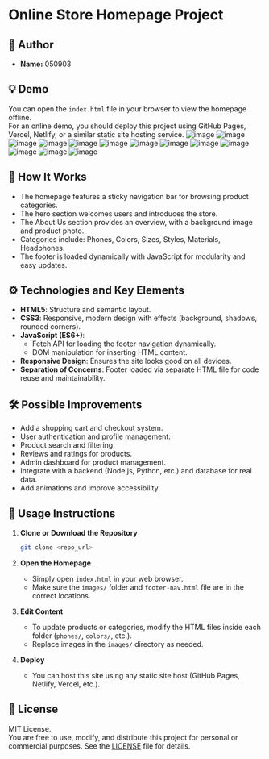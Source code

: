 # Online Store Homepage Project

## 📝 Author
- **Name:** 050903

## 💡 Demo
You can open the `index.html` file in your browser to view the homepage offline.  
For an online demo, you should deploy this project using GitHub Pages, Vercel, Netlify, or a similar static site hosting service.
![image](https://github.com/user-attachments/assets/461a53f8-9616-4708-8d5f-e6fb621995de)
![image](https://github.com/user-attachments/assets/93a85bf3-aa07-45fb-a8d8-29a3ad02ae9f)
![image](https://github.com/user-attachments/assets/bacfa64f-77e0-489a-a833-c11456f7c41f)
![image](https://github.com/user-attachments/assets/92010971-520e-43f3-9705-942c88838820)
![image](https://github.com/user-attachments/assets/8e6337d0-5097-45ec-9486-173d34938e15)
![image](https://github.com/user-attachments/assets/130afdd7-1b34-4074-bdaa-3d40ce66a805)
![image](https://github.com/user-attachments/assets/9fe1da02-2808-41e0-9307-f3b3ada75a52)
![image](https://github.com/user-attachments/assets/0718ee9a-d7c1-41f8-91fb-137998203a3d)
![image](https://github.com/user-attachments/assets/d8552c75-bade-480a-b3a4-5a4ab9681fad)
![image](https://github.com/user-attachments/assets/296997cf-51f6-4872-83c3-9033b51f04fd)
![image](https://github.com/user-attachments/assets/452253f2-a127-443f-a24d-f975b2f74394)
![image](https://github.com/user-attachments/assets/3cce881b-54bc-4ecc-8ca3-360afacc0add)
![image](https://github.com/user-attachments/assets/2ca1f7a9-5935-4c0b-92a0-98860995cd24)

## 🚀 How It Works

- The homepage features a sticky navigation bar for browsing product categories.
- The hero section welcomes users and introduces the store.
- The About Us section provides an overview, with a background image and product photo.
- Categories include: Phones, Colors, Sizes, Styles, Materials, Headphones.
- The footer is loaded dynamically with JavaScript for modularity and easy updates.

## ⚙️ Technologies and Key Elements

- **HTML5**: Structure and semantic layout.
- **CSS3**: Responsive, modern design with effects (background, shadows, rounded corners).
- **JavaScript (ES6+)**:  
  - Fetch API for loading the footer navigation dynamically.
  - DOM manipulation for inserting HTML content.
- **Responsive Design**: Ensures the site looks good on all devices.
- **Separation of Concerns**: Footer loaded via separate HTML file for code reuse and maintainability.

## 🛠️ Possible Improvements

- Add a shopping cart and checkout system.
- User authentication and profile management.
- Product search and filtering.
- Reviews and ratings for products.
- Admin dashboard for product management.
- Integrate with a backend (Node.js, Python, etc.) and database for real data.
- Add animations and improve accessibility.

## 📖 Usage Instructions

1. **Clone or Download the Repository**
    ```sh
    git clone <repo_url>
    ```
2. **Open the Homepage**
    - Simply open `index.html` in your web browser.
    - Make sure the `images/` folder and `footer-nav.html` file are in the correct locations.

3. **Edit Content**
    - To update products or categories, modify the HTML files inside each folder (`phones/`, `colors/`, etc.).
    - Replace images in the `images/` directory as needed.

4. **Deploy**
    - You can host this site using any static site host (GitHub Pages, Netlify, Vercel, etc.).

## 📜 License

MIT License.  
You are free to use, modify, and distribute this project for personal or commercial purposes. See the [LICENSE](LICENSE) file for details.
